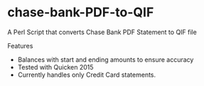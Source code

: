 # chase-bank-PDF-to-QIF
A Perl Script that converts Chase Bank PDF Statement to QIF file

Features
- Balances with start and ending amounts to ensure accuracy
- Tested with Quicken 2015
- Currently handles only Credit Card statements. 
